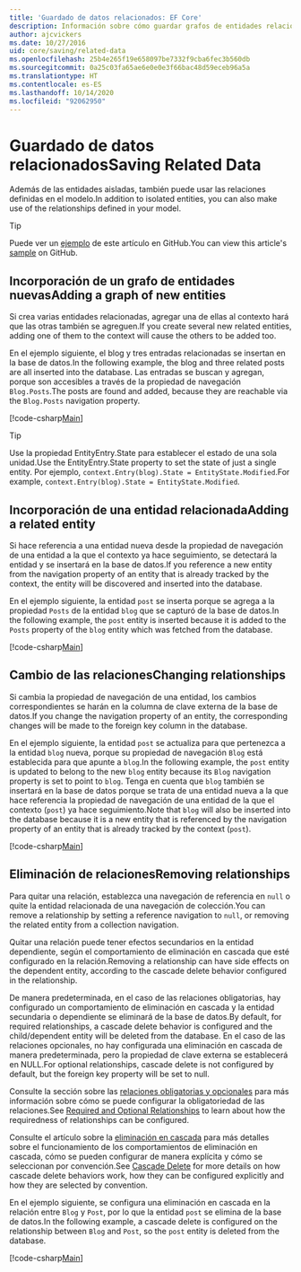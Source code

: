 ```yaml
---
title: 'Guardado de datos relacionados: EF Core'
description: Información sobre cómo guardar grafos de entidades relacionadas y administrar relaciones en Entity Framework Core
author: ajcvickers
ms.date: 10/27/2016
uid: core/saving/related-data
ms.openlocfilehash: 25b4e265f19e658097be7332f9cba6fec3b560db
ms.sourcegitcommit: 0a25c03fa65ae6e0e0e3f66bac48d59eceb96a5a
ms.translationtype: HT
ms.contentlocale: es-ES
ms.lasthandoff: 10/14/2020
ms.locfileid: "92062950"
---
```

# <a name="saving-related-data"></a><span data-ttu-id="e68e9-103">Guardado de datos relacionados</span><span class="sxs-lookup"><span data-stu-id="e68e9-103">Saving Related Data</span></span>

<span data-ttu-id="e68e9-104">Además de las entidades aisladas, también puede usar las relaciones definidas en el modelo.</span><span class="sxs-lookup"><span data-stu-id="e68e9-104">In addition to isolated entities, you can also make use of the relationships defined in your model.</span></span>

> [!TIP]  
> <span data-ttu-id="e68e9-105">Puede ver un [ejemplo](https://github.com/dotnet/EntityFramework.Docs/tree/master/samples/core/Saving/RelatedData/) de este artículo en GitHub.</span><span class="sxs-lookup"><span data-stu-id="e68e9-105">You can view this article's [sample](https://github.com/dotnet/EntityFramework.Docs/tree/master/samples/core/Saving/RelatedData/) on GitHub.</span></span>

## <a name="adding-a-graph-of-new-entities"></a><span data-ttu-id="e68e9-106">Incorporación de un grafo de entidades nuevas</span><span class="sxs-lookup"><span data-stu-id="e68e9-106">Adding a graph of new entities</span></span>

<span data-ttu-id="e68e9-107">Si crea varias entidades relacionadas, agregar una de ellas al contexto hará que las otras también se agreguen.</span><span class="sxs-lookup"><span data-stu-id="e68e9-107">If you create several new related entities, adding one of them to the context will cause the others to be added too.</span></span>

<span data-ttu-id="e68e9-108">En el ejemplo siguiente, el blog y tres entradas relacionadas se insertan en la base de datos.</span><span class="sxs-lookup"><span data-stu-id="e68e9-108">In the following example, the blog and three related posts are all inserted into the database.</span></span> <span data-ttu-id="e68e9-109">Las entradas se buscan y agregan, porque son accesibles a través de la propiedad de navegación `Blog.Posts`.</span><span class="sxs-lookup"><span data-stu-id="e68e9-109">The posts are found and added, because they are reachable via the `Blog.Posts` navigation property.</span></span>

[!code-csharp[Main](../../../samples/core/Saving/RelatedData/Sample.cs#AddingGraphOfEntities)]

> [!TIP]  
> <span data-ttu-id="e68e9-110">Use la propiedad EntityEntry.State para establecer el estado de una sola unidad.</span><span class="sxs-lookup"><span data-stu-id="e68e9-110">Use the EntityEntry.State property to set the state of just a single entity.</span></span> <span data-ttu-id="e68e9-111">Por ejemplo, `context.Entry(blog).State = EntityState.Modified`.</span><span class="sxs-lookup"><span data-stu-id="e68e9-111">For example, `context.Entry(blog).State = EntityState.Modified`.</span></span>

## <a name="adding-a-related-entity"></a><span data-ttu-id="e68e9-112">Incorporación de una entidad relacionada</span><span class="sxs-lookup"><span data-stu-id="e68e9-112">Adding a related entity</span></span>

<span data-ttu-id="e68e9-113">Si hace referencia a una entidad nueva desde la propiedad de navegación de una entidad a la que el contexto ya hace seguimiento, se detectará la entidad y se insertará en la base de datos.</span><span class="sxs-lookup"><span data-stu-id="e68e9-113">If you reference a new entity from the navigation property of an entity that is already tracked by the context, the entity will be discovered and inserted into the database.</span></span>

<span data-ttu-id="e68e9-114">En el ejemplo siguiente, la entidad `post` se inserta porque se agrega a la propiedad `Posts` de la entidad `blog` que se capturó de la base de datos.</span><span class="sxs-lookup"><span data-stu-id="e68e9-114">In the following example, the `post` entity is inserted because it is added to the `Posts` property of the `blog` entity which was fetched from the database.</span></span>

[!code-csharp[Main](../../../samples/core/Saving/RelatedData/Sample.cs#AddingRelatedEntity)]

## <a name="changing-relationships"></a><span data-ttu-id="e68e9-115">Cambio de las relaciones</span><span class="sxs-lookup"><span data-stu-id="e68e9-115">Changing relationships</span></span>

<span data-ttu-id="e68e9-116">Si cambia la propiedad de navegación de una entidad, los cambios correspondientes se harán en la columna de clave externa de la base de datos.</span><span class="sxs-lookup"><span data-stu-id="e68e9-116">If you change the navigation property of an entity, the corresponding changes will be made to the foreign key column in the database.</span></span>

<span data-ttu-id="e68e9-117">En el ejemplo siguiente, la entidad `post` se actualiza para que pertenezca a la entidad `blog` nueva, porque su propiedad de navegación `Blog` está establecida para que apunte a `blog`.</span><span class="sxs-lookup"><span data-stu-id="e68e9-117">In the following example, the `post` entity is updated to belong to the new `blog` entity because its `Blog` navigation property is set to point to `blog`.</span></span> <span data-ttu-id="e68e9-118">Tenga en cuenta que `blog` también se insertará en la base de datos porque se trata de una entidad nueva a la que hace referencia la propiedad de navegación de una entidad de la que el contexto (`post`) ya hace seguimiento.</span><span class="sxs-lookup"><span data-stu-id="e68e9-118">Note that `blog` will also be inserted into the database because it is a new entity that is referenced by the navigation property of an entity that is already tracked by the context (`post`).</span></span>

[!code-csharp[Main](../../../samples/core/Saving/RelatedData/Sample.cs#ChangingRelationships)]

## <a name="removing-relationships"></a><span data-ttu-id="e68e9-119">Eliminación de relaciones</span><span class="sxs-lookup"><span data-stu-id="e68e9-119">Removing relationships</span></span>

<span data-ttu-id="e68e9-120">Para quitar una relación, establezca una navegación de referencia en `null` o quite la entidad relacionada de una navegación de colección.</span><span class="sxs-lookup"><span data-stu-id="e68e9-120">You can remove a relationship by setting a reference navigation to `null`, or removing the related entity from a collection navigation.</span></span>

<span data-ttu-id="e68e9-121">Quitar una relación puede tener efectos secundarios en la entidad dependiente, según el comportamiento de eliminación en cascada que esté configurado en la relación.</span><span class="sxs-lookup"><span data-stu-id="e68e9-121">Removing a relationship can have side effects on the dependent entity, according to the cascade delete behavior configured in the relationship.</span></span>

<span data-ttu-id="e68e9-122">De manera predeterminada, en el caso de las relaciones obligatorias, hay configurado un comportamiento de eliminación en cascada y la entidad secundaria o dependiente se eliminará de la base de datos.</span><span class="sxs-lookup"><span data-stu-id="e68e9-122">By default, for required relationships, a cascade delete behavior is configured and the child/dependent entity will be deleted from the database.</span></span> <span data-ttu-id="e68e9-123">En el caso de las relaciones opcionales, no hay configurada una eliminación en cascada de manera predeterminada, pero la propiedad de clave externa se establecerá en NULL.</span><span class="sxs-lookup"><span data-stu-id="e68e9-123">For optional relationships, cascade delete is not configured by default, but the foreign key property will be set to null.</span></span>

<span data-ttu-id="e68e9-124">Consulte la sección sobre las [relaciones obligatorias y opcionales](xref:core/modeling/relationships#required-and-optional-relationships) para más información sobre cómo se puede configurar la obligatoriedad de las relaciones.</span><span class="sxs-lookup"><span data-stu-id="e68e9-124">See [Required and Optional Relationships](xref:core/modeling/relationships#required-and-optional-relationships) to learn about how the requiredness of relationships can be configured.</span></span>

<span data-ttu-id="e68e9-125">Consulte el artículo sobre la [eliminación en cascada](xref:core/saving/cascade-delete) para más detalles sobre el funcionamiento de los comportamientos de eliminación en cascada, cómo se pueden configurar de manera explícita y cómo se seleccionan por convención.</span><span class="sxs-lookup"><span data-stu-id="e68e9-125">See [Cascade Delete](xref:core/saving/cascade-delete) for more details on how cascade delete behaviors work, how they can be configured explicitly and  how they are selected by convention.</span></span>

<span data-ttu-id="e68e9-126">En el ejemplo siguiente, se configura una eliminación en cascada en la relación entre `Blog` y `Post`, por lo que la entidad `post` se elimina de la base de datos.</span><span class="sxs-lookup"><span data-stu-id="e68e9-126">In the following example, a cascade delete is configured on the relationship between `Blog` and `Post`, so the `post` entity is deleted from the database.</span></span>

[!code-csharp[Main](../../../samples/core/Saving/RelatedData/Sample.cs#RemovingRelationships)]
